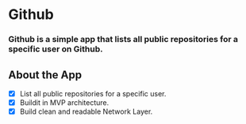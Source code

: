 # Github
 
 ### Github is a simple app that lists all public repositories for a specific user on Github.



## About the App 

- [x] List all public repositories for a specific user.
- [x] Buildit in MVP architecture.
- [x] Build clean and readable Network Layer.
